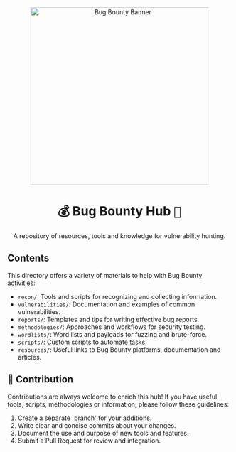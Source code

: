 <div align="center">
  <img src="https://media.giphy.com/media/4ESBBjEhu14GNorHML/giphy.gif?cid=ecf05e476yzou9r498u76rky1eact6pdammimvvtc6yi0ubv&ep=v1_gifs_search&rid=giphy.gif&ct=g" alt="Bug Bounty Banner" width="400">
  <h1><samp>💰</samp> Bug Bounty Hub <samp>🎯</samp></h1>
  <p>A repository of resources, tools and knowledge for vulnerability hunting.</p>
</div>

## Contents

This directory offers a variety of materials to help with Bug Bounty activities:

* `recon/`: Tools and scripts for recognizing and collecting information.
* `vulnerabilities/`: Documentation and examples of common vulnerabilities.
* `reports/`: Templates and tips for writing effective bug reports.
* `methodologies/`: Approaches and workflows for security testing.
* `wordlists/`: Word lists and payloads for fuzzing and brute-force.
* `scripts/`: Custom scripts to automate tasks.
* `resources/`: Useful links to Bug Bounty platforms, documentation and articles.

## 🤝 Contribution

Contributions are always welcome to enrich this hub! If you have useful tools, scripts, methodologies or information, please follow these guidelines:

1.  Create a separate `branch' for your additions.
2.  Write clear and concise commits about your changes.
3.  Document the use and purpose of new tools and features.
4.  Submit a Pull Request for review and integration.
